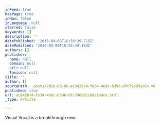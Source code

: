 ```yaml
---
inFeed: true
hasPage: true
inNav: false
inLanguage: null
starred: false
keywords: []
description: ''
datePublished: '2016-03-08T18:56:39.715Z'
dateModified: '2016-03-08T18:55:49.164Z'
authors: []
publisher:
  name: null
  domain: null
  url: null
  favicon: null
title: ''
author: []
sourcePath: _posts/2016-03-08-ac842b74-fe34-46dc-b396-0fc796891c6d.md
published: true
url: ac842b74-fe34-46dc-b396-0fc796891c6d/index.html
_type: Article

---
```

Visual Vocal is a breakthrough new